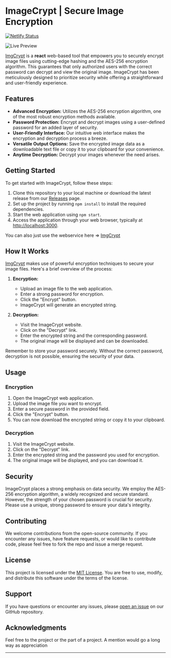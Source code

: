 
# ImageCrypt | Secure Image Encryption
[![Netlify Status](https://api.netlify.com/api/v1/badges/aa478661-c16c-4ba9-b97e-07d8a28bbef0/deploy-status)](https://app.netlify.com/sites/image-encrypt/deploys)

![Live Preview](https://img.shields.io/badge/Website%20Preview-red)

<a href="https://image-crypt.netlify.app/">ImgCrypt</a> is a <b>react</b> web-based tool that empowers you to securely encrypt image files using cutting-edge hashing and the AES-256 encryption algorithm. This guarantees that only authorized users with the correct password can decrypt and view the original image. ImageCrypt has been meticulously designed to prioritize security while offering a straightforward and user-friendly experience.

## Features

- **Advanced Encryption:** Utilizes the AES-256 encryption algorithm, one of the most robust encryption methods available.
- **Password Protection:** Encrypt and decrypt images using a user-defined password for an added layer of security.
- **User-Friendly Interface:** Our intuitive web interface makes the encryption and decryption process a breeze.
- **Versatile Output Options:** Save the encrypted image data as a downloadable text file or copy it to your clipboard for your convenience.
- **Anytime Decryption:** Decrypt your images whenever the need arises.

## Getting Started

To get started with ImageCrypt, follow these steps:

1. Clone this repository to your local machine or download the latest release from our [Releases](https://github.com/yourusername/imagecrypt/releases) page.
2. Set up the project by running `npm install` to install the required dependencies.
3. Start the web application using `npm start`.
4. Access the application through your web browser, typically at [http://localhost:3000](http://localhost:3000).

You can also just use the webservice here => <a href="https://image-crypt.netlify.app/">ImgCrypt</a>

## How It Works

<a href="https://image-crypt.netlify.app/">ImgCrypt</a> makes use of powerful encryption techniques to secure your image files. Here's a brief overview of the process:

1. **Encryption:**
   - Upload an image file to the web application.
   - Enter a strong password for encryption.
   - Click the "Encrypt" button.
   - ImageCrypt will generate an encrypted string.

2. **Decryption:**
   - Visit the ImageCrypt website.
   - Click on the "Decrypt" link.
   - Enter the encrypted string and the corresponding password.
   - The original image will be displayed and can be downloaded.

Remember to store your password securely. Without the correct password, decryption is not possible, ensuring the security of your data.

## Usage

### Encryption

1. Open the ImageCrypt web application.
2. Upload the image file you want to encrypt.
3. Enter a secure password in the provided field.
4. Click the "Encrypt" button.
5. You can now download the encrypted string or copy it to your clipboard.

### Decryption

1. Visit the ImageCrypt website.
2. Click on the "Decrypt" link.
3. Enter the encrypted string and the password you used for encryption.
4. The original image will be displayed, and you can download it.

## Security

ImageCrypt places a strong emphasis on data security. We employ the AES-256 encryption algorithm, a widely recognized and secure standard. However, the strength of your chosen password is crucial for security. Please use a unique, strong password to ensure your data's integrity.

## Contributing

We welcome contributions from the open-source community. If you encounter any issues, have feature requests, or would like to contribute code, please feel free to fork the repo and issue a merge request. 

## License

This project is licensed under the [MIT License](LICENSE). You are free to use, modify, and distribute this software under the terms of the license.

## Support

If you have questions or encounter any issues, please [open an issue](https://github.com/ishanaudichya/Image-encryption-service/issues) on our GitHub repository.

## Acknowledgments

Feel free to the project or the part of a project. A mention would go a long way as appreciation 

---

